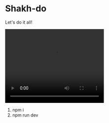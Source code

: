 # Shakh-do
Let's do it all!

<video width="320" height="240" controls>
  <source src="https://github.com/Shakhmurat/Shakh-do/raw/main/public/demo.mp4" type="video/mp4">
  Ваш браузер не поддерживает тег video.
</video>

1. npm i
2. npm run dev
